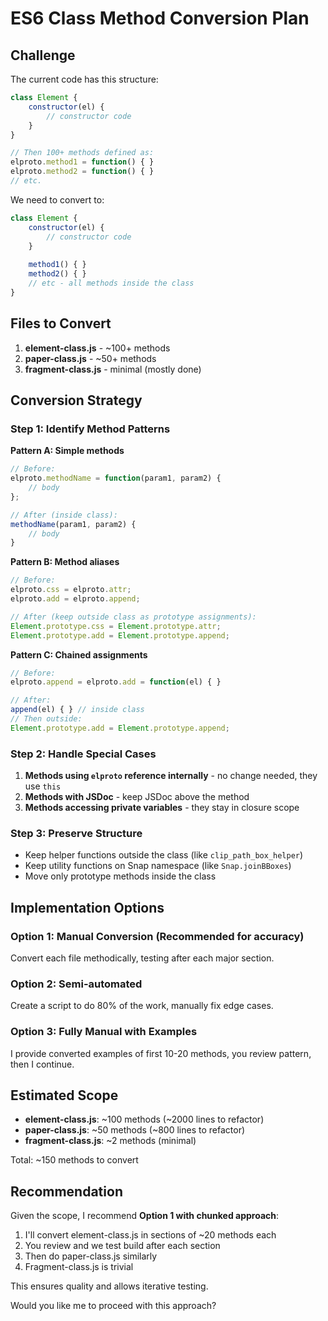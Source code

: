 # ES6 Class Method Conversion Plan

## Challenge

The current code has this structure:
```javascript
class Element {
    constructor(el) {
        // constructor code
    }
}

// Then 100+ methods defined as:
elproto.method1 = function() { }
elproto.method2 = function() { }
// etc.
```

We need to convert to:
```javascript
class Element {
    constructor(el) {
        // constructor code  
    }
    
    method1() { }
    method2() { }
    // etc - all methods inside the class
}
```

## Files to Convert

1. **element-class.js** - ~100+ methods
2. **paper-class.js** - ~50+ methods  
3. **fragment-class.js** - minimal (mostly done)

## Conversion Strategy

### Step 1: Identify Method Patterns

**Pattern A: Simple methods**
```javascript
// Before:
elproto.methodName = function(param1, param2) {
    // body
};

// After (inside class):
methodName(param1, param2) {
    // body
}
```

**Pattern B: Method aliases**
```javascript
// Before:
elproto.css = elproto.attr;
elproto.add = elproto.append;

// After (keep outside class as prototype assignments):
Element.prototype.css = Element.prototype.attr;
Element.prototype.add = Element.prototype.append;
```

**Pattern C: Chained assignments**
```javascript
// Before:
elproto.append = elproto.add = function(el) { }

// After:
append(el) { } // inside class
// Then outside:
Element.prototype.add = Element.prototype.append;
```

### Step 2: Handle Special Cases

1. **Methods using `elproto` reference internally** - no change needed, they use `this`
2. **Methods with JSDoc** - keep JSDoc above the method
3. **Methods accessing private variables** - they stay in closure scope

### Step 3: Preserve Structure

- Keep helper functions outside the class (like `clip_path_box_helper`)
- Keep utility functions on Snap namespace (like `Snap.joinBBoxes`)
- Move only prototype methods inside the class

## Implementation Options

### Option 1: Manual Conversion (Recommended for accuracy)
Convert each file methodically, testing after each major section.

### Option 2: Semi-automated
Create a script to do 80% of the work, manually fix edge cases.

### Option 3: Fully Manual with Examples
I provide converted examples of first 10-20 methods, you review pattern, then I continue.

## Estimated Scope

- **element-class.js**: ~100 methods (~2000 lines to refactor)
- **paper-class.js**: ~50 methods (~800 lines to refactor) 
- **fragment-class.js**: ~2 methods (minimal)

Total: ~150 methods to convert

## Recommendation

Given the scope, I recommend **Option 1 with chunked approach**:

1. I'll convert element-class.js in sections of ~20 methods each
2. You review and we test build after each section
3. Then do paper-class.js similarly
4. Fragment-class.js is trivial

This ensures quality and allows iterative testing.

Would you like me to proceed with this approach?
